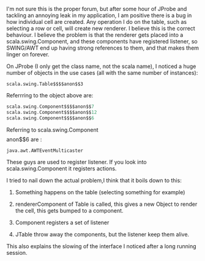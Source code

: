 I'm not sure this is the proper forum, but after some hour of JProbe and
tackling an annoying leak in my application, I am positive there is a bug in
how individual cell are created. Any operation I do on the table, such as
selecting a row or cell, will create new renderer. I believe this is the
correct behaviour. I believe the problem is that the renderer gets placed
into a scala.swing.Component, and these components have registered listener,
so SWING/AWT end up having strong references to them, and that makes them
linger on forever.

On JProbe (I only get the class name, not the scala name), I noticed a huge
number of objects in the use cases (all with the same number of instances):

`scala.swing.Table$$$$anon$$3`

Referrring to the object above are:

```scala
scala.swing.Component$$$$anon$$7
scala.swing.Component$$$$anon$$12
scala.swing.Component$$$$anon$$6
```

Referring to scala.swing.Component$$$$anon$$6 are :

`java.awt.AWTEventMulticaster`

These guys are used to register listener. If you look into
scala.swing.Component it registers actions.

I tried to nail down the actual problem,I think that it boils down to this:

1) Something happens on the table (selecting something for example)

2) rendererComponent of Table is called, this gives a new Object to render the cell, this gets bumped to a component.

3) Component registers a set of listener

4) JTable throw away the components, but the listener keep them alive.

This also explains the slowing of the interface I noticed after a long
running session.
